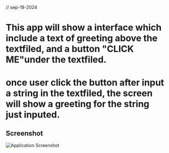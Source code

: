 // sep-18-2024

# This app will show a interface which include a text of greeting above the textfiled, and a button "CLICK ME"under the textfiled.
# once user click the button after input a string in the textfiled, the screen will show a greeting for the string just inputed.


## Screenshot

![Application Screenshot](Screenshot.png)
